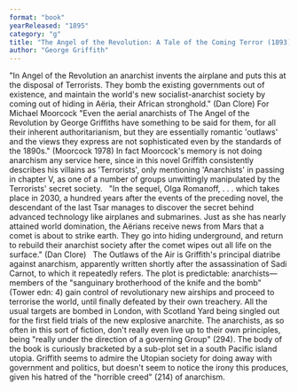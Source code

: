 ```yaml
---
format: "book"
yearReleased: "1895"
category: "g"
title: "The Angel of the Revolution: A Tale of the Coming Terror (1893); Olga Romanoff; or, The Syren of the Skies (1894); The Outlaws of the Air"
author: "George Griffith"
---
```

"In Angel of the Revolution an anarchist invents the airplane and puts this at the disposal of Terrorists. They bomb the existing governments out of existence, and maintain the world's new socialist-anarchist society by coming out of hiding in Aëria, their African stronghold." (Dan Clore)  For Michael Moorcock "Even the aerial anarchists of The Angel of the  Revolution by George Griffiths have something to be said for them, for all  their inherent authoritarianism, but they are essentially romantic 'outlaws' and  the views they express are not sophisticated even by the standards of the  1890s." (Moorcock 1978) In fact Moorcock's memory is not doing anarchism any  service here, since in this novel Griffith consistently describes his villains  as 'Terrorists', only mentioning 'Anarchists' in passing in chapter V, as one of  a number of groups unwittingly manipulated by the Terrorists' secret society.
 
"In the sequel, Olga Romanoff, . . . which takes place in 2030, a hundred years after the events of the preceding novel, the descendant of the last Tsar manages to discover the secret behind advanced technology like airplanes and submarines. Just as she has nearly attained world domination, the Aërians receive news from Mars that a comet is about to strike earth. They go into hiding underground, and return to rebuild their anarchist society after the comet wipes out all life on the surface." (Dan Clore)
 
The Outlaws of the Air is Griffith's principal diatribe against anarchism, apparently written shortly after the assassination of Sadi Carnot, to which it repeatedly refers. The plot is predictable: anarchists—members of the  "sanguinary brotherhood of the knife and the bomb" (Tower edn: 4)  gain control of revolutionary new airships and proceed to terrorise the world, until finally defeated by their own treachery. All the usual targets are bombed in London, with Scotland Yard being singled out for the first field trials of the new explosive anarchite. The anarchists, as so often in this sort of fiction, don't really even live up to their own principles, being  "really under the direction of a governing Group" (294). The body of the book is curiously bracketed by a sub-plot set in a south Pacific island utopia. Griffith seems to admire the Utopian society for doing away with government and politics, but doesn't seem to notice the irony this produces, given his hatred of the  "horrible creed" (214) of anarchism.
 